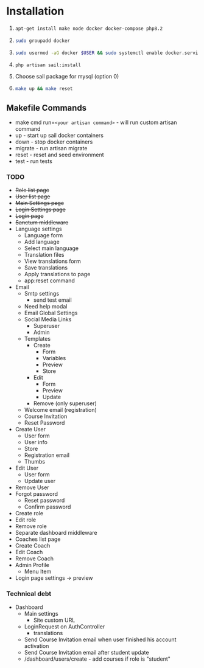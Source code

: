 # Installation

1. ```bash
   apt-get install make node docker docker-compose php8.2
   ```
2. ```bash
   sudo groupadd docker
   ```
3. ```bash
   sudo usermod -aG docker $USER && sudo systemctl enable docker.service && sudo systemctl enable containerd.service
   ```
4. ```bash
   php artisan sail:install
   ```
5. Choose sail package for mysql (option 0)
6. ```bash
   make up && make reset
   ```
   
## Makefile Commands

- make cmd run=`<your artisan command>` - will run custom artisan command
- up - start up sail docker containers
- down - stop docker containers
- migrate - run artisan migrate
- reset - reset and seed environment
- test - run tests

### TODO

- ~~Role list page~~
- ~~User list page~~
- ~~Main Settings page~~
- ~~Login Settings page~~
- ~~Login page~~
- ~~Sanctum middleware~~
- Language settings
  - Language form
  - Add language
  - Select main language
  - Translation files
  - View translations form
  - Save translations
  - Apply translations to page
  - app:reset command
- Email
  - Smtp settings
    - send test email
  - Need help modal
  - Email Global Settings
  - Social Media Links
    - Superuser
    - Admin
  - Templates
    - Create
      - Form
      - Variables
      - Preview
      - Store
    - Edit
      - Form
      - Preview
      - Update
    - Remove (only superuser)
  - Welcome email (registration)
  - Course Invitation
  - Reset Password
- Create User
  - User form
  - User info
  - Store
  - Registration email
  - Thumbs
- Edit User
  - User form
  - Update user
- Remove User
- Forgot password
  - Reset password
  - Confirm password
- Create role
- Edit role
- Remove role
- Separate dashboard middleware
- Coaches list page
- Create Coach
- Edit Coach
- Remove Coach
- Admin Profile
  - Menu Item
- Login page settings -> preview

### Technical debt

- Dashboard
  - Main settings
    - Site custom URL
  - LoginRequest on AuthController
    - translations
  - Send Course Invitation email when user finished his account activation
  - Send Course Invitation email after student update
  - /dashboard/users/create - add courses if role is "student"